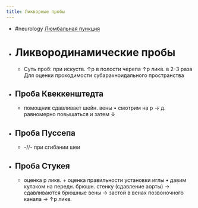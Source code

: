 ```yaml
---
title: Ликворные пробы
---
```


- #neurology 
[Люмбальная пункция](Люмбальная%20пункция.md)

- # Ликвородинамические пробы
	 - Суть проб: при искуств. ↑р в полости черепа ↑р ликв. в 2-3 раза
Для оценки проходимости субарахноидального пространства

- ## Проба Квеккенштедта
	 - помощник сдавливает шейн. вены
• смотрим на р → д. равномерно повышаться и затем ↓

- ## Проба Пуссепа
	 - -//- при сгибании шеи

- ## Проба Стукея
	 - оценка р ликв. + оценка правильности установки иглы
• давим кулаком на передн. брюшн. стенку (сдавление аорты) → сдавливаются брюшные вены → застой в венах позвоночного канала → ↑р ликв.
